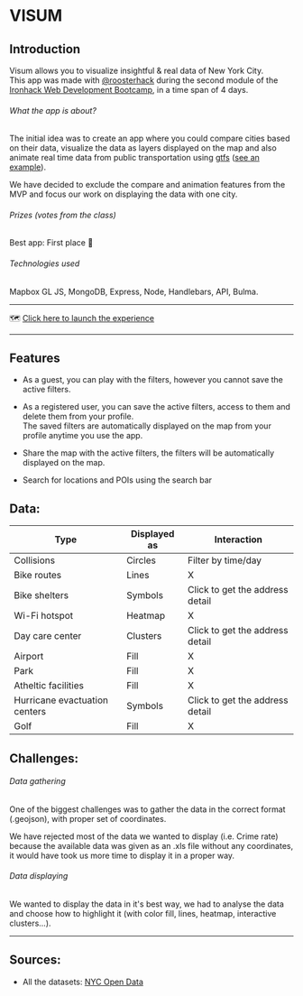 # VISUM

## Introduction

Visum allows you to visualize insightful & real data of New York City.  
This app was made with [@roosterhack](https://github.com/roosterhack) during the second module of the [Ironhack Web Development Bootcamp](https://www.ironhack.com/en), in a time span of 4 days.

###### What the app is about?

The initial idea was to create an app where you could compare cities based on their data, visualize the data as layers displayed on the map and also animate real time data from public transportation using [gtfs](https://gtfs.org/) ([see an example](https://hvv.live/)).  

We have decided to exclude the compare and animation features from the MVP and focus our work on displaying the data with one city.  

###### Prizes _(votes from the class)_

Best app: First place :1st_place_medal:  

###### Technologies used

Mapbox GL JS, MongoDB, Express, Node, Handlebars, API, Bulma.

------

:world_map: [Click here to launch the experience](https://visum-app.herokuapp.com/map) 

------

## Features

- As a guest, you can play with the filters, however you cannot save the active filters.

- As a registered user, you can save the active filters, access to them and delete them from your profile.  
  The saved filters are automatically displayed on the map from your profile anytime you use the app.
- Share the map with the active filters, the filters will be automatically displayed on the map.
- Search for locations and POIs using the search bar

## Data:  

| Type                          | Displayed as | Interaction                     |
| ----------------------------- | ------------ | ------------------------------- |
| Collisions                    | Circles      | Filter by time/day              |
| Bike routes                   | Lines        | X                               |
| Bike shelters                 | Symbols      | Click to get the address detail |
| Wi-Fi hotspot                 | Heatmap      | X                               |
| Day care center               | Clusters     | Click to get the address detail |
| Airport                       | Fill         | X                               |
| Park                          | Fill         | X                               |
| Atheltic facilities           | Fill         | X                               |
| Hurricane evactuation centers | Symbols      | Click to get the address detail |
| Golf                          | Fill         | X                               |

## Challenges:

###### Data gathering

One of the biggest challenges was to gather the data in the correct format (.geojson), with proper set of coordinates.  

We have rejected most of the data we wanted to display (i.e. Crime rate) because the available data was given as an .xls file without any coordinates, it would have took us more time to display it in a proper way.

###### Data displaying

We wanted to display the data in it's best way, we had to analyse the data and choose how to highlight it (with color fill, lines, heatmap, interactive clusters…).

------

## Sources:

- All the datasets: [NYC Open Data ](https://data.cityofnewyork.us)


